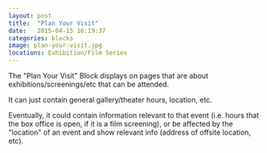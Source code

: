 ```yaml
---
layout: post
title:  "Plan Your Visit"
date:   2015-04-15 16:19:37
categories: blocks
image: plan-your-visit.jpg
locations: Exhibition/Film Series
---
```


The "Plan Your Visit" Block displays on pages that are about exhibitions/screenings/etc that can be attended.

It can just contain general gallery/theater hours, location, etc. 

Eventually, it could contain information relevant to that event (i.e. hours that the box office is open, if it is a film screening), or be affected by the "location" of an event and show relevant info (address of offsite location, etc).
